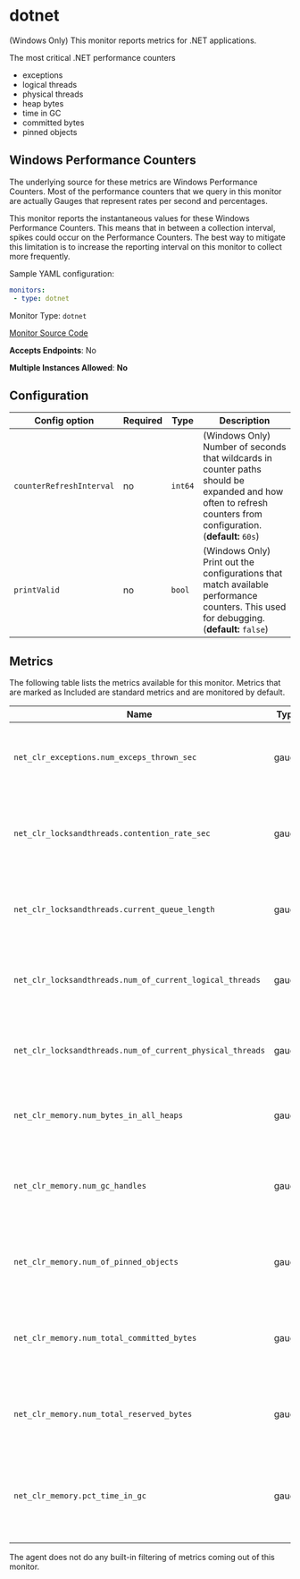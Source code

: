 <!--- GENERATED BY gomplate from scripts/docs/monitor-page.md.tmpl --->

# dotnet

(Windows Only) This monitor reports metrics for .NET applications.

The most critical .NET performance counters
* exceptions
* logical threads
* physical threads
* heap bytes
* time in GC
* committed bytes
* pinned objects

## Windows Performance Counters
The underlying source for these metrics are Windows Performance Counters.
Most of the performance counters that we query in this monitor are actually Gauges
that represent rates per second and percentages.

This monitor reports the instantaneous values for these Windows Performance Counters.
This means that in between a collection interval, spikes could occur on the
Performance Counters.  The best way to mitigate this limitation is to increase
the reporting interval on this monitor to collect more frequently.

Sample YAML configuration:

```yaml
monitors:
 - type: dotnet
```


Monitor Type: `dotnet`

[Monitor Source Code](https://github.com/signalfx/signalfx-agent/tree/master/internal/monitors/dotnet)

**Accepts Endpoints**: No

**Multiple Instances Allowed**: **No**

## Configuration

| Config option | Required | Type | Description |
| --- | --- | --- | --- |
| `counterRefreshInterval` | no | `int64` | (Windows Only) Number of seconds that wildcards in counter paths should be expanded and how often to refresh counters from configuration. (**default:** `60s`) |
| `printValid` | no | `bool` | (Windows Only) Print out the configurations that match available performance counters.  This used for debugging. (**default:** `false`) |




## Metrics

The following table lists the metrics available for this monitor. Metrics that are marked as Included are standard metrics and are monitored by default.

| Name | Type | [Bundled](https://docs.signalfx.com/en/latest/admin-guide/usage.html#about-custom-bundled-and-high-resolution-metrics) | Description |
| ---  | ---  | ---    | ---         |
| `net_clr_exceptions.num_exceps_thrown_sec` | gauge |  | The number of exceptions thrown by .NET applications. |
| `net_clr_locksandthreads.contention_rate_sec` | gauge |  | The rate of thread of thread contention per second for .NET applications. |
| `net_clr_locksandthreads.current_queue_length` | gauge |  | The current thread queue length for .NET applications. |
| `net_clr_locksandthreads.num_of_current_logical_threads` | gauge |  | The number of current logical threads for .NET applications. |
| `net_clr_locksandthreads.num_of_current_physical_threads` | gauge |  | The number of current physical threads for .NET applications. |
| `net_clr_memory.num_bytes_in_all_heaps` | gauge |  | The number of bytes in all heaps for .NET applications. |
| `net_clr_memory.num_gc_handles` | gauge |  | The number of garbage collection handles held by .NET applications. |
| `net_clr_memory.num_of_pinned_objects` | gauge |  | The number of objects pinned in memory by .NET applications. |
| `net_clr_memory.num_total_committed_bytes` | gauge |  | The total number of bytes committed to memory by .NET applications. |
| `net_clr_memory.num_total_reserved_bytes` | gauge |  | The total number of bytes reserved by .NET applications. |
| `net_clr_memory.pct_time_in_gc` | gauge |  | The percentage of time spent garbage collecting by .NET applications. |


The agent does not do any built-in filtering of metrics coming out of this
monitor.


